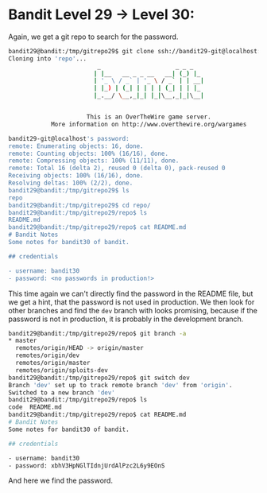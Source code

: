 # Bandit Level 29 -> Level 30:

Again, we get a git repo to search for the password.

```sh
bandit29@bandit:/tmp/gitrepo29$ git clone ssh://bandit29-git@localhost:2220/home/bandit29-git/repo
Cloning into 'repo'...
                         _                     _ _ _
                        | |__   __ _ _ __   __| (_) |_
                        | '_ \ / _` | '_ \ / _` | | __|
                        | |_) | (_| | | | | (_| | | |_
                        |_.__/ \__,_|_| |_|\__,_|_|\__|


                      This is an OverTheWire game server.
            More information on http://www.overthewire.org/wargames

bandit29-git@localhost's password:
remote: Enumerating objects: 16, done.
remote: Counting objects: 100% (16/16), done.
remote: Compressing objects: 100% (11/11), done.
remote: Total 16 (delta 2), reused 0 (delta 0), pack-reused 0
Receiving objects: 100% (16/16), done.
Resolving deltas: 100% (2/2), done.
bandit29@bandit:/tmp/gitrepo29$ ls
repo
bandit29@bandit:/tmp/gitrepo29$ cd repo/
bandit29@bandit:/tmp/gitrepo29/repo$ ls
README.md
bandit29@bandit:/tmp/gitrepo29/repo$ cat README.md
# Bandit Notes
Some notes for bandit30 of bandit.

## credentials

- username: bandit30
- password: <no passwords in production!>
```

This time again we can't directly find the password in the README file, but we get a hint, that the password is not used in production. We then look for other branches and find the `dev` branch with looks promising, because if the password is not in production, it is probably in the development branch.

```sh
bandit29@bandit:/tmp/gitrepo29/repo$ git branch -a
* master
  remotes/origin/HEAD -> origin/master
  remotes/origin/dev
  remotes/origin/master
  remotes/origin/sploits-dev
bandit29@bandit:/tmp/gitrepo29/repo$ git switch dev
Branch 'dev' set up to track remote branch 'dev' from 'origin'.
Switched to a new branch 'dev'
bandit29@bandit:/tmp/gitrepo29/repo$ ls
code  README.md
bandit29@bandit:/tmp/gitrepo29/repo$ cat README.md
# Bandit Notes
Some notes for bandit30 of bandit.

## credentials

- username: bandit30
- password: xbhV3HpNGlTIdnjUrdAlPzc2L6y9EOnS
```

And here we find the password.

